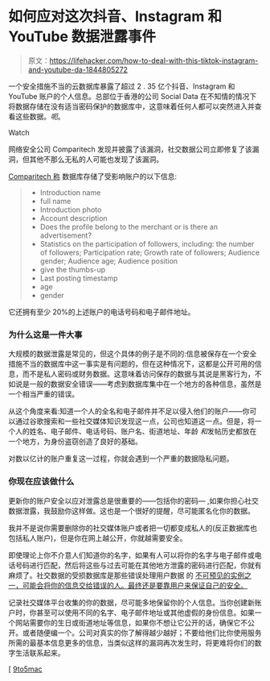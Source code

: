 # 如何应对这次抖音、Instagram 和 YouTube 数据泄露事件

> 原文：<https://lifehacker.com/how-to-deal-with-this-tiktok-instagram-and-youtube-da-1844805272>

一个安全措施不当的云数据库暴露了超过 2 . 35 亿个抖音、Instagram 和 YouTube 账户的个人信息。总部位于香港的公司 Social Data 在不知情的情况下将数据存储在没有适当密码保护的数据库中，这意味着任何人都可以突然进入并查看这些数据。*呃*。

Watch

网络安全公司 Comparitech 发现并披露了该漏洞，社交数据公司立即修复了该漏洞，但其他不那么无私的人可能也发现了该漏洞。

[Comparitech 称](https://www.comparitech.com/blog/information-security/social-data-leak/) 数据库存储了受影响账户的以下信息:

> *   Introduction name
> *   full name
> *   Introduction photo
> *   Account description
> *   Does the profile belong to the merchant or is there an advertisement?
> *   Statistics on the participation of followers, including: the number of followers; Participation rate; Growth rate of followers; Audience gender; Audience age; Audience position
> *   give the thumbs-up
> *   Last posting timestamp
> *   age
> *   gender

它还拥有至少 20%的上述账户的电话号码和电子邮件地址。

### 为什么这是一件大事

大规模的数据泄露是常见的，但这个具体的例子是不同的:信息被保存在一个安全措施不当的数据库中这一事实是有问题的，但在这种情况下，这都是公开可用的信息，而不是私人密码或财务数据。这意味着访问保存的数据与其说是黑客行为，不如说是一般的数据安全错误——考虑到数据库集中在一个地方的各种信息，虽然是一个相当严重的错误。

从这个角度来看:知道一个人的全名和电子邮件并不足以侵入他们的账户——你可以通过谷歌搜索和一些社交媒体知识发现这一点，公司也知道这一点。但是，将一个人的姓名、电子邮件、电话号码、账户名、街道地址、年龄 *和*发帖历史都放在一个地方，为身份盗窃创造了良好的基础。

对数以亿计的账户重复这一过程，你就会遇到一个严重的数据隐私问题。

### 你现在应该做什么

更新你的账户安全以应对泄露总是很重要的——包括你的密码— ,如果你担心社交数据泄露，我鼓励你这样做。这也是一个很好的提醒，尽可能匿名化你的数据。

我并不是说你需要删除你的社交媒体账户或者把一切都变成私人的(反正数据库也包括私人账户)，但是你在网上越公开，你就越需要安全。

即使理论上你不介意人们知道你的名字，如果有人可以将你的名字与电子邮件或电话号码进行匹配，然后将这些与过去可能在其他地方泄露的密码进行匹配，你就有麻烦了。社交数据的受损数据库是那些错误处理用户数据 的 [不可预见的实例之一，可能会将你的信息交给错误的人。最终还是要靠用户来保证自己的安全。](https://lifehacker.com/regularly-download-and-review-your-social-media-data-1844731546)

记录社交媒体平台收集的你的数据，尽可能多地保留你的个人信息。当你创建新账户时，你甚至可以使用不同的名字、电子邮件地址或其他虚假的身份信息。如果一个网站需要你的生日或街道地址等信息，如果你不想让它公开的话，确保它不公开。或者随便编一个。公司对真实的你了解得越少越好；不要给他们比你使用服务所需的最基本信息更多的信息，当类似这样的漏洞再次发生时，将更难将你们的数字生活联系起来。

[ [9to5mac](https://9to5mac.com/2020/08/20/database-breach-exposes-profile-data-for-235m-tiktok-instagram-and-youtube-accounts/)